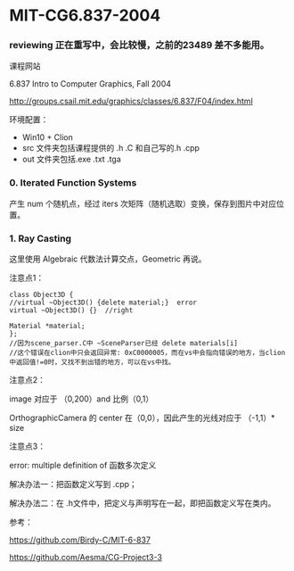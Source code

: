 # MIT-CG6.837-2004 

### reviewing 正在重写中，会比较慢，之前的23489 差不多能用。

课程网站 

6.837 Intro to Computer Graphics, Fall 2004

http://groups.csail.mit.edu/graphics/classes/6.837/F04/index.html 

环境配置：

- Win10 + Clion
- src 文件夹包括课程提供的 .h .C 和自己写的.h .cpp
- out 文件夹包括.exe .txt .tga

### 0. Iterated Function Systems

产生 num 个随机点，经过 iters 次矩阵（随机选取）变换，保存到图片中对应位置。 

### 1. Ray Casting

这里使用 Algebraic 代数法计算交点，Geometric 再说。

注意点1：

```
class Object3D {
//virtual ~Object3D() {delete material;}  error
virtual ~Object3D() {}  //right

Material *material;
};
//因为scene_parser.C中 ~SceneParser已经 delete materials[i]
//这个错误在clion中只会返回异常: 0xC0000005，而在vs中会指向错误的地方，当clion中返回值!=0时，又找不到出错的地方，可以在vs中找。
```

注意点2：

image 对应于 （0,200）and 比例（0,1）

OrthographicCamera 的 center 在（0,0），因此产生的光线对应于 （-1,1）* size

注意点3：

error: multiple definition of 函数多次定义

解决办法一：把函数定义写到 .cpp；

解决办法二：在 .h文件中，把定义与声明写在一起，即把函数定义写在类内。



参考：

https://github.com/Birdy-C/MIT-6-837

https://github.com/Aesma/CG-Project3-3

